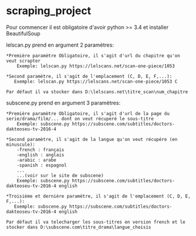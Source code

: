 # scraping_project
Pour commencer il est obligatoire d'avoir python >= 3.4 et installer BeautifulSoup

lelscan.py prend en argument 2 paramètres:
    
    *Première paramètre Obligatoire, il s'agit d'url du chapitre qu'on veut scrapter
        Exemple: lelscan.py https://lelscans.net/scan-one-piece/1053
        
    *Second paramètre, il s'agit de l'emplacement (C, D, E, F,...):
       Exemple: lelscan.py https://lelscans.net/scan-one-piece/1053 C
    
    Par défaut il va stocker dans D:\lelscans.net\titre_scan\num_chapitre
 
 
 
subscene.py prend en argument 3 paramètres:
    
    *Première paramètre Obligatoire, il s'agit d'url de la page du serie/drama/film/... dont on veut récuperé le sous-titre
        Exemple: subscene.py https://subscene.com/subtitles/doctors-dakteoseu-tv-2016-4
        
    *Second paramètre, il s'agit de la langue qu'on veut récupére (en minuscule):
        -french : français
        -english : anglais
        -arabic : arabe
        -spanish : espagnol
        ...
        ...(voir sur le site de subscene)
        Exemple: subscene.py https://subscene.com/subtitles/doctors-dakteoseu-tv-2016-4 english
    
    *Troisième et dernière paramètre, il s'agit de l'emplacement (C, D, E, F,...):
       Exemple: subscene.py https://subscene.com/subtitles/doctors-dakteoseu-tv-2016-4 english
    
    Par défaut il va telecharger les sous-titres en version french et le stocker dans D:\subscene.com\titre_drama\langue_choisis
